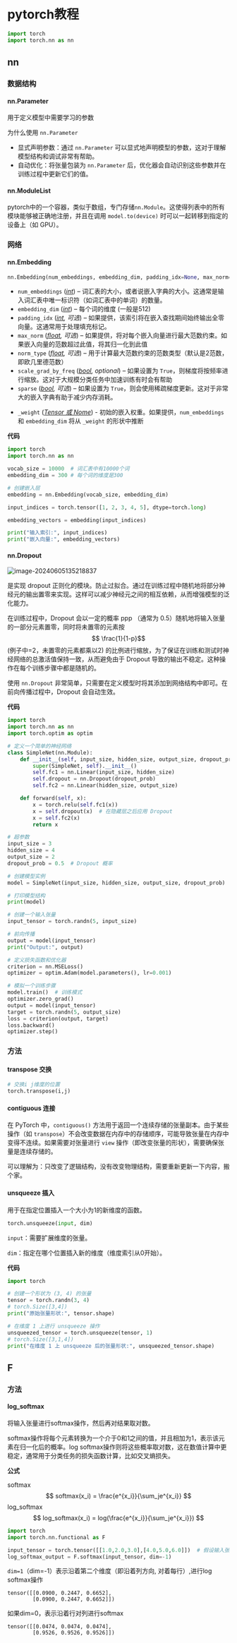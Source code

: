 # pytorch教程



```python
import torch
import torch.nn as nn
```





## nn

### 数据结构

#### nn.Parameter

用于定义模型中需要学习的参数

为什么使用 `nn.Parameter`

- 显式声明参数：通过 `nn.Parameter` 可以显式地声明模型的参数，这对于理解模型结构和调试非常有帮助。
- 自动优化：将张量包装为 `nn.Parameter` 后，优化器会自动识别这些参数并在训练过程中更新它们的值。



#### nn.ModuleList

pytorch中的一个容器，类似于数组，专门存储`nn.Module`。这使得列表中的所有模块能够被正确地注册，并且在调用 `model.to(device)` 时可以一起转移到指定的设备上（如 GPU）。



### 网络

#### nn.Embedding

```python
nn.Embedding(num_embeddings, embedding_dim, padding_idx=None, max_norm=None, norm_type=2.0, scale_grad_by_freq=False, sparse=False, _weight=None)
```

- `num_embeddings` ([*int*](https://docs.python.org/3/library/functions.html#int)) –  词汇表的大小，或者说嵌入字典的大小。这通常是输入词汇表中唯一标识符（如词汇表中的单词）的数量。
- `embedding_dim` ([*int*](https://docs.python.org/3/library/functions.html#int)) – 每个词的维度 (一般是512)
- `padding_idx` ([*int*](https://docs.python.org/3/library/functions.html#int)*,* *可选*) – 如果提供，该索引将在嵌入查找期间始终输出全零向量。这通常用于处理填充标记。
- `max_norm` ([*float*](https://docs.python.org/3/library/functions.html#float)*,* *可选*) – 如果提供，将对每个嵌入向量进行最大范数约束。如果嵌入向量的范数超过此值，将其归一化到此值
- `norm_type` ([*float*](https://docs.python.org/3/library/functions.html#float)*,* *可选*) – 用于计算最大范数约束的范数类型（默认是2范数，即欧几里德范数）
- `scale_grad_by_freq` ([*bool*](https://docs.python.org/3/library/functions.html#bool)*,* *optional*) – 如果设置为 `True`，则梯度将按频率进行缩放。这对于大规模分类任务中加速训练有时会有帮助
- `sparse` ([*bool*](https://docs.python.org/3/library/functions.html#bool)*,* *可选*) – 如果设置为 `True`，则会使用稀疏梯度更新。这对于非常大的嵌入字典有助于减少内存消耗。

* `_weight` ([*Tensor 或 Nome*](https://docs.python.org/3/library/functions.html#Tensor)) - 初始的嵌入权重。如果提供，`num_embeddings` 和 `embedding_dim` 将从 `_weight` 的形状中推断

**代码**

```python
import torch
import torch.nn as nn

vocab_size = 10000	# 词汇表中有10000个词
embedding_dim = 300	# 每个词的维度是300

# 创建嵌入层
embedding = nn.Embedding(vocab_size, embedding_dim)

input_indices = torch.tensor([1, 2, 3, 4, 5], dtype=torch.long)

embedding_vectors = embedding(input_indices)

print("输入索引:", input_indices)
print("嵌入向量:", embedding_vectors)
```





#### nn.Dropout

![image-20240605135218837](./img/image-20240605135218837.png)

是实现 dropout 正则化的模块。防止过拟合。通过在训练过程中随机地将部分神经元的输出置零来实现。这样可以减少神经元之间的相互依赖，从而增强模型的泛化能力。

在训练过程中，Dropout 会以一定的概率 ppp （通常为 0.5）随机地将输入张量的一部分元素置零，同时将未置零的元素按 $$ \frac{1}{1-p}$$ (例子中=2，未置零的元素都乘以2) 的比例进行缩放，为了保证在训练和测试时神经网络的总激活值保持一致，从而避免由于 Dropout 导致的输出不稳定。这种操作在每个训练步骤中都是随机的。

使用 `nn.Dropout` 非常简单，只需要在定义模型时将其添加到网络结构中即可。在前向传播过程中，Dropout 会自动生效。

**代码**

```python
import torch
import torch.nn as nn
import torch.optim as optim

# 定义一个简单的神经网络
class SimpleNet(nn.Module):
    def __init__(self, input_size, hidden_size, output_size, dropout_prob):
        super(SimpleNet, self).__init__()
        self.fc1 = nn.Linear(input_size, hidden_size)
        self.dropout = nn.Dropout(dropout_prob)
        self.fc2 = nn.Linear(hidden_size, output_size)

    def forward(self, x):
        x = torch.relu(self.fc1(x))
        x = self.dropout(x)  # 在隐藏层之后应用 Dropout
        x = self.fc2(x)
        return x

# 超参数
input_size = 3
hidden_size = 4
output_size = 2
dropout_prob = 0.5  # Dropout 概率

# 创建模型实例
model = SimpleNet(input_size, hidden_size, output_size, dropout_prob)

# 打印模型结构
print(model)

# 创建一个输入张量
input_tensor = torch.randn(5, input_size)

# 前向传播
output = model(input_tensor)
print("Output:", output)

# 定义损失函数和优化器
criterion = nn.MSELoss()
optimizer = optim.Adam(model.parameters(), lr=0.001)

# 模拟一个训练步骤
model.train()  # 训练模式
optimizer.zero_grad()
output = model(input_tensor)
target = torch.randn(5, output_size)
loss = criterion(output, target)
loss.backward()
optimizer.step()

```



### 方法

#### transpose 交换

```py
# 交换i j维度的位置
torch.transpose(i,j)
```



#### contiguous 连接

在 PyTorch 中，`contiguous()` 方法用于返回一个连续存储的张量副本。由于某些操作（如 `transpose`）不会改变数据在内存中的存储顺序，可能导致张量在内存中变得不连续。如果需要对张量进行 `view` 操作（即改变张量的形状），需要确保张量是连续存储的。

可以理解为：只改变了逻辑结构，没有改变物理结构，需要重新更新一下内容，搬个家。



#### unsqueeze 插入

用于在指定位置插入一个大小为1的新维度的函数。

```python
torch.unsqueeze(input, dim)
```

`input`：需要扩展维度的张量。

`dim`：指定在哪个位置插入新的维度（维度索引从0开始）。

**代码**

```python
import torch

# 创建一个形状为 (3, 4) 的张量
tensor = torch.randn(3, 4)
# torch.Size([3,4])
print("原始张量形状:", tensor.shape)

# 在维度 1 上进行 unsqueeze 操作
unsqueezed_tensor = torch.unsqueeze(tensor, 1)
# torch.Size([3,1,4])
print("在维度 1 上 unsqueeze 后的张量形状:", unsqueezed_tensor.shape)
```









## F

### 方法

#### log_softmax

将输入张量进行softmax操作，然后再对结果取对数。

softmax操作将每个元素转换为一个介于0和1之间的值，并且相加为1，表示该元素在归一化后的概率。log softmax操作则将这些概率取对数，这在数值计算中更稳定，通常用于分类任务的损失函数计算，比如交叉熵损失。

**公式**

softmax
$$
softmax(x_i) = \frac{e^{x_i}}{\sum_je^{x_i}}
$$
log_softmax
$$
log_softmax(x_i) = log(\frac{e^{x_i}}{\sum_je^{x_i}})
$$


```py
import torch
import torch.nn.functional as F

input_tensor = torch.tensor([[1.0,2.0,3.0],[4.0,5.0,6.0]])  # 假设输入张量的形状为(2, 3)
log_softmax_output = F.softmax(input_tensor, dim=-1)
```

`dim=1`（dim=-1）表示沿着第二个维度（即沿着列方向, 对着每行）,进行log softmax操作

```
tensor([[0.0900, 0.2447, 0.6652],
        [0.0900, 0.2447, 0.6652]])
```

如果dim=0，表示沿着行对列进行softmax

```
tensor([[0.0474, 0.0474, 0.0474],
        [0.9526, 0.9526, 0.9526]])
```

